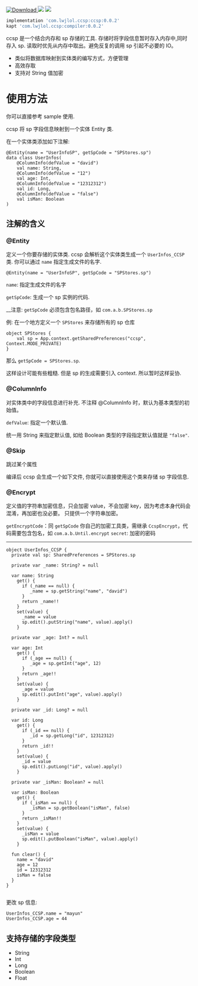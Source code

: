 
 [ ![Download](https://api.bintray.com/packages/wenchieh/maven/ccsp/images/download.svg) ](https://bintray.com/wenchieh/maven/bottombar/_latestVersion)
 ![](https://img.shields.io/badge/build-passing-green.svg)
 ![](https://img.shields.io/badge/license-MIT-orange.svg)

 ```gradle
implementation 'com.lwjlol.ccsp:ccsp:0.0.2'
kapt 'com.lwjlol.ccsp:compiler:0.0.2'
 ```

 ccsp 是一个结合内存和 sp 存储的工具. 存储时将字段信息暂时存入内存中,同时存入 sp. 读取时优先从内存中取出。避免反复的调用 sp 引起不必要的 IO。

* 类似将数据库映射到实体类的编写方式，方便管理
* 高效存取
* 支持对 String 值加密

 # 使用方法
 你可以直接参考 sample 使用.

 ccsp 将 sp 字段信息映射到一个实体 Entity 类.

 在一个实体类添加如下注解:
```
@Entity(name = "UserInfoSP", getSpCode = "SPStores.sp")
data class UserInfos(
    @ColumnInfo(defValue = "david")
    val name: String,
    @ColumnInfo(defValue = "12")
    val age: Int,
    @ColumnInfo(defValue = "12312312")
    val id: Long,
    @ColumnInfo(defValue = "false")
    val isMan: Boolean
)
```
## 注解的含义

### @Entity

定义一个你要存储的实体类. ccsp 会解析这个实体类生成一个 `UserInfos_CCSP` 类. 你可以通过 `name` 指定生成文件的名字.

```
@Entity(name = "UserInfoSP", getSpCode = "SPStores.sp")
```
`name`: 指定生成文件的名字

`getSpCode`: 生成一个 sp 实例的代码.

__注意:  `getSpCode` 必须包含包名路径，如 `com.a.b.SPStores.sp`

例: 在一个地方定义一个 `SPStores` 来存储所有的 sp 仓库

```
object SPStores {
    val sp = App.context.getSharedPreferences("ccsp", Context.MODE_PRIVATE)
}
```
那么 `getSpCode = SPStores.sp`.

这样设计可能有些粗糙. 但是 sp 的生成需要引入 context. 所以暂时这样妥协.

### @ColumnInfo

对实体类中的字段信息进行补充. 不注释 @ColumnInfo 时，默认为基本类型的初始值。

`defValue`: 指定一个默认值.

统一用 String 来指定默认值, 如给 Boolean 类型的字段指定默认值就是 `"false"`.

### @Skip
跳过某个属性

编译后 ccsp  会生成一个如下文件, 你就可以直接使用这个类来存储 sp 字段信息.



### @Encrypt
定义值的字符串加密信息，只会加密 value，不会加密 key，因为考虑本身代码会混淆，再加密也没必要。
只提供一个字符串加密。


`getEncryptCode`：同 `getSpCode` 你自己的加密工具类，需继承 `CcspEncrypt`，代码需要包含包名，如 `com.a.b.Until.encrypt`
`secret`: 加密的密码

----

```
object UserInfos_CCSP {
  private val sp: SharedPreferences = SPStores.sp

  private var _name: String? = null

  var name: String
    get() {
      if (_name == null) {
         _name = sp.getString("name", "david")
      }
      return _name!!
    }
    set(value) {
      _name = value
      sp.edit().putString("name", value).apply()
    }

  private var _age: Int? = null

  var age: Int
    get() {
      if (_age == null) {
         _age = sp.getInt("age", 12)
      }
      return _age!!
    }
    set(value) {
      _age = value
      sp.edit().putInt("age", value).apply()
    }

  private var _id: Long? = null

  var id: Long
    get() {
      if (_id == null) {
         _id = sp.getLong("id", 12312312)
      }
      return _id!!
    }
    set(value) {
      _id = value
      sp.edit().putLong("id", value).apply()
    }

  private var _isMan: Boolean? = null

  var isMan: Boolean
    get() {
      if (_isMan == null) {
         _isMan = sp.getBoolean("isMan", false)
      }
      return _isMan!!
    }
    set(value) {
      _isMan = value
      sp.edit().putBoolean("isMan", value).apply()
    }

  fun clear() {
    name = "david"
    age = 12
    id = 12312312
    isMan = false
  }
}


```

更改 sp 信息:
```
UserInfos_CCSP.name = "mayun"
UserInfos_CCSP.age = 44
```

## 支持存储的字段类型

* String
* Int
* Long
* Boolean
* Float
